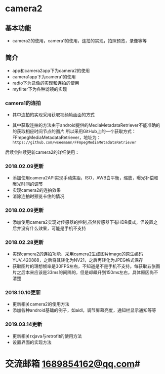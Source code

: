 # camera2
## 基本功能 ##
- camera2的使用，camera1的使用，连拍的实现，拍照预览，录像等等  
## 简介 ##
- app和camera2app下为camera2的使用 
- camera1app下为camera1的使用
- radio下为录像的实现和连拍的使用
- myfilter下为各种滤镜的实现

### camera1的连拍 ###
- 其中连拍的实现采用获取视频帧画面的方式

- 其中获取连拍的方法由于android提供的MediaMetadataRetriever不能准确的的获取相应时间节点的图片
所以采用GitHub上的一个获取方式：FFmpegMediaMetadataRetriever，地址为：`https://github.com/wseemann/FFmpegMediaMetadataRetriever`

后续会陆续更新camera2的详细使用：

### 2018.02.09更新 ###
- 添加使用camera2API实现手动焦距，ISO，AWB白平衡，缩放，曝光补偿和曝光时间的调节
- 实现camera2的连拍效果
- 消除连拍时预览卡住的情况
### 2018.02.09更新 ###
- 添加使用camera2实现对传感器的控制,虽然传感器下有HDR模式，但设置之后并没有什么效果，可能是手机不支持

### 2018.02.28更新 ###
- 实现camera2的连拍功能，采用camera2生成图片image的原生编码YUV_420888，之后将其转化为NV21，之后再转化为JPEG格式保存
- 获取图片的理想帧率是30FPS左右，不知道是不是手机不支持，每获取五张图片之后本来应该是33ms的间隔的，但是却飙升到150ms左右，具体原因尚不清楚

### 2018.10.10更新 ###
- 更新相关camera2的使用方法
- 添加各种android基础的例子，如aidl，调节屏幕亮度，通知栏显示通知等等

### 2019.03.14更新 ###
- 更新相关rxjava与retrofit的使用方法
- 设置界面的实现方法


# 交流邮箱 1689854162@qq.com#
